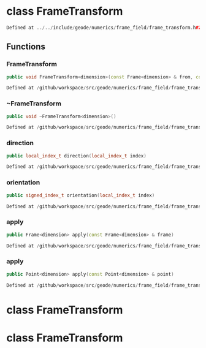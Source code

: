 # class FrameTransform

```cpp
Defined at ../../include/geode/numerics/frame_field/frame_transform.h#20
```

## Functions

### FrameTransform

```cpp
public void FrameTransform<dimension>(const Frame<dimension> & from, const Frame<dimension> & to)
```

```cpp
Defined at /github/workspace/src/geode/numerics/frame_field/frame_transform.cpp#77
```

### ~FrameTransform

```cpp
public void ~FrameTransform<dimension>()
```

```cpp
Defined at /github/workspace/src/geode/numerics/frame_field/frame_transform.cpp#84
```

### direction

```cpp
public local_index_t direction(local_index_t index)
```

```cpp
Defined at /github/workspace/src/geode/numerics/frame_field/frame_transform.cpp#89
```

### orientation

```cpp
public signed_index_t orientation(local_index_t index)
```

```cpp
Defined at /github/workspace/src/geode/numerics/frame_field/frame_transform.cpp#96
```

### apply

```cpp
public Frame<dimension> apply(const Frame<dimension> & frame)
```

```cpp
Defined at /github/workspace/src/geode/numerics/frame_field/frame_transform.cpp#103
```

### apply

```cpp
public Point<dimension> apply(const Point<dimension> & point)
```

```cpp
Defined at /github/workspace/src/geode/numerics/frame_field/frame_transform.cpp#110
```



# class FrameTransform

# class FrameTransform

